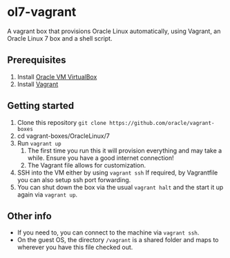 # ol7-vagrant
A vagrant box that provisions Oracle Linux automatically, using Vagrant, an Oracle Linux 7 box and a shell script.

## Prerequisites
1. Install [Oracle VM VirtualBox](https://www.virtualbox.org/wiki/Downloads)
2. Install [Vagrant](https://vagrantup.com/)

## Getting started
1. Clone this repository `git clone https://github.com/oracle/vagrant-boxes`
2. cd vagrant-boxes/OracleLinux/7
3. Run `vagrant up`
   1. The first time you run this it will provision everything and may take a while. Ensure you have a good internet connection!
   2. The Vagrant file allows for customization.
4. SSH into the VM either by using `vagrant ssh` 
   If required, by Vagrantfile you can also setup ssh port forwarding.
5. You can shut down the box via the usual `vagrant halt` and the start it up again via `vagrant up`.

## Other info

* If you need to, you can connect to the machine via `vagrant ssh`.
* On the guest OS, the directory `/vagrant` is a shared folder and maps to wherever you have this file checked out.
